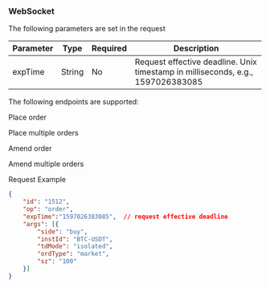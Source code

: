 ### WebSocket
The following parameters are set in the request

| Parameter | Type   | Required | Description                                                          |
|-----------|--------|----------|----------------------------------------------------------------------|
| expTime   | String | No       | Request effective deadline. Unix timestamp in milliseconds, e.g., 1597026383085 |

The following endpoints are supported:

Place order

Place multiple orders

Amend order

Amend multiple orders

Request Example

```json
{
    "id": "1512",
    "op": "order",
    "expTime":"1597026383085",  // request effective deadline
    "args": [{
        "side": "buy",
        "instId": "BTC-USDT",
        "tdMode": "isolated",
        "ordType": "market",
        "sz": "100"
    }]
}
```
